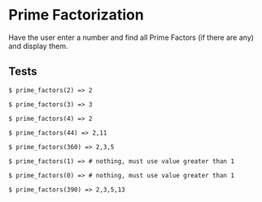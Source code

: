 # Prime Factorization

Have the user enter a number and find all Prime Factors (if there are any) and display them.

## Tests

    $ prime_factors(2) => 2

    $ prime_factors(3) => 3

    $ prime_factors(4) => 2

    $ prime_factors(44) => 2,11

    $ prime_factors(360) => 2,3,5

    $ prime_factors(1) => # nothing, must use value greater than 1

    $ prime_factors(0) => # nothing, must use value greater than 1

    $ prime_factors(390) => 2,3,5,13
